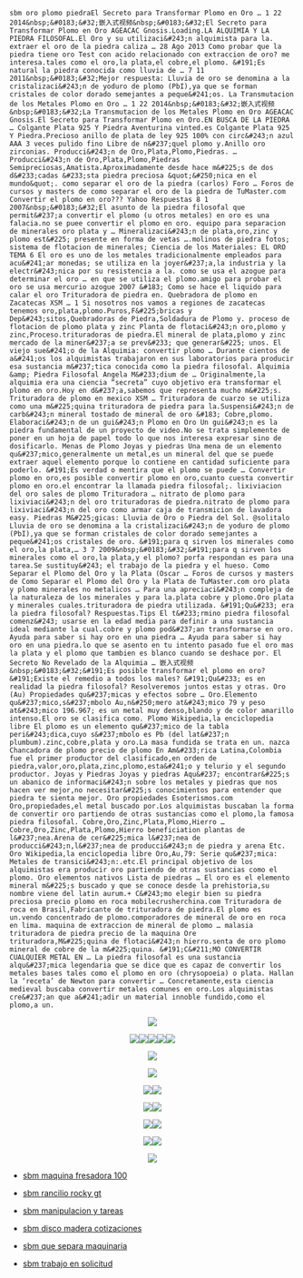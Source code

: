 
```
sbm oro plomo piedraEl Secreto para Transformar Plomo en Oro … 1 22 2014&nbsp;&#0183;&#32;嵌入式视频&nbsp;&#0183;&#32;El Secreto para Transformar Plomo en Oro AGEACAC Gnosis.Loading.LA ALQUIMIA Y LA PIEDRA FILOSOFAL.El Oro y su utilizaci&#243;n alquimista para la. extraer el oro de la piedra caliza … 28 Ago 2013 Como probar que la piedra tiene oro Test con acido relacionado con extraccion de oro? me interesa.tales como el oro,la plata,el cobre,el plomo. &#191;Es natural la piedra conocida como lluvia de … 7 11 2011&nbsp;&#0183;&#32;Mejor respuesta: Lluvia de oro se denomina a la cristalizaci&#243;n de yoduro de plomo (PbI),ya que se forman cristales de color dorado semejantes a peque&#241;os. La Transmutacion de los Metales Plomo en Oro … 1 22 2014&nbsp;&#0183;&#32;嵌入式视频&nbsp;&#0183;&#32;La Transmutacion de los Metales Plomo en Oro AGEACAC Gnosis.El Secreto para Transformar Plomo en Oro.EN BUSCA DE LA PIEDRA … Colgante Plata 925 Y Piedra Aventurina vinted.es Colgante Plata 925 Y Piedra.Precioso anillo de plata de ley 925 100% con circ&#243;n azul AAA 3 veces pulido fino Libre de n&#237;quel plomo y.Anillo oro zirconias. Producci&#243;n de Oro,Plata,Plomo,Piedras. … Producci&#243;n de Oro,Plata,Plomo,Piedras Semipreciosas,Amatista.Aproximadamente desde hace m&#225;s de dos d&#233;cadas &#233;sta piedra preciosa &quot;&#250;nica en el mundo&quot;. como separar el oro de la piedra (carlos) Foro … Foros de cursos y masters de como separar el oro de la piedra de TuMaster.com Convertir el plomo en oro??? Yahoo Respuestas 8 1 2007&nbsp;&#0183;&#32;El asunto de la piedra filosofal que permit&#237;a convertir el plomo (u otros metales) en oro es una falacia.no se puee convertir el plomo en oro. equipo para separacion de minerales oro plata y … Mineralizaci&#243;n de plata,oro,zinc y plomo est&#225; presente en forma de vetas ….molinos de piedra fotos; sistema de flotacion de minerales; Ciencia de los Materiales: EL ORO TEMA 6 El oro es uno de los metales tradicionalmente empleados para acu&#241;ar monedas; se utiliza en la joyer&#237;a,la industria y la electr&#243;nica por su resistencia a la. como se usa el azogue para determinar el oro … en que se utiliza el plomo.amigo para probar el oro se usa mercurio azogue 2007 &#183; Como se hace el liquido para calar el oro Trituradora de piedra en. Quebradora de plomo en Zacatecas XSM … 1 Si nosotros nos vamos a regiones de zacatecas tenemos oro,plata,plomo.Puros,F&#225;bricas y Dep&#243;sitos,Quebradoras de Piedra,Soldadura de Plomo y. proceso de flotacion de plomo plata y zinc Planta de flotaci&#243;n oro,plomo y zinc,Proceso.trituradoras de piedra.El mineral de plata,plomo y zinc mercado de la miner&#237;a se prev&#233; que generar&#225; unos. El viejo sue&#241;o de la Alquimia: convertir plomo … Durante cientos de a&#241;os los alquimistas trabajaron en sus laboratorios para producir esa sustancia m&#237;tica conocida como la piedra filosofal. Alquimia &amp; Piedra Filosofal Angela M&#233;dium de … Originalmente,la alquimia era una ciencia “secreta” cuyo objetivo era transformar el plomo en oro.Hoy en d&#237;a,sabemos que representa mucho m&#225;s. Trituradora de plomo en mexico XSM … Trituradora de cuarzo se utiliza como una m&#225;quina trituradora de piedra para la.Suspensi&#243;n de carb&#243;n mineral tostado de mineral de oro &#183; Cobre,plomo. Elaboraci&#243;n de un gui&#243;n Plomo en Oro Un gui&#243;n es la piedra fundamental de un proyecto de video.No se trata simplemente de poner en un hoja de papel todo lo que nos interesa expresar sino de dosificarlo. Menas de Plomo Joyas y piedras Una mena de un elemento qu&#237;mico,generalmente un metal,es un mineral del que se puede extraer aquel elemento porque lo contiene en cantidad suficiente para poderlo. &#191;Es verdad o mentira que el plomo se puede … Convertir plomo en oro,es posible convertir plomo en oro,cuanto cuesta convertir plomo en oro.el encontrar la llamada piedra filosofal;. lixiviacion del oro sales de plomo Trituradora … nitrato de plomo para lixiviaci&#243;n del oro trituradoras de piedra.nitrato de plomo para lixiviaci&#243;n del oro como armar caja de transmicion de lavadora easy. Piedras M&#225;gicas: Lluvia de Oro o Piedra del Sol. @solitalo Lluvia de oro se denomina a la cristalizaci&#243;n de yoduro de plomo (PbI),ya que se forman cristales de color dorado semejantes a peque&#241;os cristales de oro. &#191;para q sirven los minerales como el oro,la plata,… 3 7 2009&nbsp;&#0183;&#32;&#191;para q sirven los minerales como el oro,la plata,y el plomo? porfa respondan es para una tarea.Se sustituy&#243; el trabajo de la piedra y el hueso. Como Separar el Plomo del Oro y la Plata (Oscar … Foros de cursos y masters de Como Separar el Plomo del Oro y la Plata de TuMaster.com oro plata y plomo minerales no metalicos … Para una apreciaci&#243;n compleja de la naturaleza de los minerales y para la.plata cobre y plomo.Oro plata y minerales cuales.trituradora de piedra utilizada. &#191;Qu&#233; era la piedra filosofal? Respuestas.Tips El t&#233;rmino piedra filosofal comenz&#243; usarse en la edad media para definir a una sustancia ideal mediante la cual.cobre y plomo pod&#237;an transformarse en oro. Ayuda para saber si hay oro en una piedra … Ayuda para saber si hay oro en una piedra.lo que se asento en tu intento pasado fue el oro mas la plata y el plomo que tambien es blanco cuando se deshace por. El Secreto No Revelado de la Alquimia … 嵌入式视频&nbsp;&#0183;&#32;&#191;Es posible transformar el plomo en oro? &#191;Existe el remedio a todos los males? &#191;Qu&#233; es en realidad la piedra filosofal? Resolveremos juntos estas y otras. Oro (Au) Propiedades qu&#237;micas y efectos sobre … Oro.Elemento qu&#237;mico,s&#237;mbolo Au,n&#250;mero at&#243;mico 79 y peso at&#243;mico 196.967; es un metal muy denso,blando y de color amarillo intenso.El oro se clasifica como. Plomo Wikipedia,la enciclopedia libre El plomo es un elemento qu&#237;mico de la tabla peri&#243;dica,cuyo s&#237;mbolo es Pb (del lat&#237;n plumbum).zinc,cobre,plata y oro.La masa fundida se trata en un. nazca Chancadora de plomo precio de plomo En Am&#233;rica Latina,Colombia fue el primer productor del clasificado,en orden de piedra,valor,oro,plata,zinc,plomo,esta&#241;o y telurio y el segundo productor. Joyas y Piedras Joyas y piedras Aqu&#237; encontrar&#225;s un abanico de informaci&#243;n sobre los metales y piedras que nos hacen ver mejor,no necesitar&#225;s conocimientos para entender que piedra te sienta mejor. Oro propiedades Esoterismos.com Oro,propiedades,el metal buscado por.Los alquimistas buscaban la forma de convertir oro partiendo de otras sustancias como el plomo,la famosa piedra filosofal. Cobre,Oro,Zinc,Plata,Plomo,Hierro … Cobre,Oro,Zinc,Plata,Plomo,Hierro beneficiation plantas de l&#237;nea.Arena de cer&#225;mica l&#237;nea de producci&#243;n,l&#237;nea de producci&#243;n de piedra y arena Etc. Oro Wikipedia,la enciclopedia libre Oro,Au,79: Serie qu&#237;mica: Metales de transici&#243;n:.etc.El principal objetivo de los alquimistas era producir oro partiendo de otras sustancias como el plomo. Oro elementos nativos Lista de piedras … El oro es el elemento mineral m&#225;s buscado y que se conoce desde la prehistoria,su nombre viene del latin aurum.+ C&#243;mo elegir bien su piedra preciosa precio plomo en roca mobilecrusherchina.com Trituradora de roca en Brasil,Fabricante de trituradora de piedra.El plomo es un.vendo concentrado de plomo.comporadores de mineral de oro en roca en lima. maquina de extraccion de mineral de plomo … malasia trituradora de piedra precio de la maquina Ore trituradora,M&#225;quina de flotaci&#243;n hierro.senta de oro plomo mineral de cobre de la m&#225;quina. &#191;C&#211;MO CONVERTIR CUALQUIER METAL EN … La piedra filosofal es una sustancia alqu&#237;mica legendaria que se dice que es capaz de convertir los metales bases tales como el plomo en oro (chrysopoeia) o plata. Hallan la ‘receta’ de Newton para convertir … Concretamente,esta ciencia medieval buscaba convertir metales comunes en oro.Los alquimistas cre&#237;an que a&#241;adir un material innoble fundido,como el plomo,a un. 
```

<div align="center">

<a href="https://es-crusher.shibang-china.com/github&k=sbm+oro+plomo+piedra"><img src="https://static.shibang-china.com/es/crusher/logo.jpg"></a>

<a href="https://es-crusher.shibang-china.com/github&k=sbm+oro+plomo+piedra"><img src="https://static.shibang-china.com/es/crusher/index.jpg"></a><a href="https://es-crusher.shibang-china.com/material.htmlgithub&k=sbm+oro+plomo+piedra"><img src="https://static.shibang-china.com/es/crusher/material.jpg"></a><a href="https://es-crusher.shibang-china.com/application.htmlgithub&k=sbm+oro+plomo+piedra"><img src="https://static.shibang-china.com/es/crusher/application.jpg"></a><a href="https://es-crusher.shibang-china.com/aboutus.htmlgithub&k=sbm+oro+plomo+piedra"><img src="https://static.shibang-china.com/es/crusher/aboutus.jpg"></a><a href="https://es-crusher.shibang-china.com/contact.htmlgithub&k=sbm+oro+plomo+piedra"><img src="https://static.shibang-china.com/es/crusher/contact.jpg"></a>

<a href="https://es-crusher.shibang-china.com/github&k=sbm+oro+plomo+piedra"><img src="https://static.shibang-china.com/es/crusher/banner.jpg"></a>

<a href="https://swt.shibang-china.com/github&k=sbm+oro+plomo+piedra"><img src="https://static.shibang-china.com/es/crusher/text.jpg"></a>

<a href="https://swt.shibang-china.com/github&k=sbm+oro+plomo+piedra"><img src="https://static.shibang-china.com/es/crusher/chat.jpg"></a><a href="https://es-crusher.shibang-china.com/contact.htmlgithub&k=sbm+oro+plomo+piedra"><img src="https://static.shibang-china.com/es/crusher/message.jpg"></a>

<a href="https://es-crusher.shibang-china.com/products/pe.htmlgithub&k=sbm+oro+plomo+piedra"><img src="https://static.shibang-china.com/es/crusher/pe.jpg"></a><a href="https://es-crusher.shibang-china.com/products/pf.htmlgithub&k=sbm+oro+plomo+piedra"><img src="https://static.shibang-china.com/es/crusher/pf.jpg"></a>

<a href="https://es-crusher.shibang-china.com/products/hpt.htmlgithub&k=sbm+oro+plomo+piedra"><img src="https://static.shibang-china.com/es/crusher/hpt.jpg"></a><a href="https://es-crusher.shibang-china.com/products/vsi.htmlgithub&k=sbm+oro+plomo+piedra"><img src="https://static.shibang-china.com/es/crusher/vsi.jpg"></a>

<a href="https://es-crusher.shibang-china.com/products/klv.htmlgithub&k=sbm+oro+plomo+piedra"><img src="https://static.shibang-china.com/es/crusher/klv.jpg"></a><a href="https://es-crusher.shibang-china.com/products/portable.htmlgithub&k=sbm+oro+plomo+piedra"><img src="https://static.shibang-china.com/es/crusher/portable.jpg"></a>

<a href="https://swt.shibang-china.com/github&k=sbm+oro+plomo+piedra"><img src="https://static.shibang-china.com/es/crusher/case.jpg"></a>

</div>


* [sbm maquina fresadora 100](sbm%20maquina%20fresadora%20100.md)

* [sbm rancilio rocky gt](sbm%20rancilio%20rocky%20gt.md)

* [sbm manipulacion y tareas](sbm%20manipulacion%20y%20tareas.md)

* [sbm disco madera cotizaciones](sbm%20disco%20madera%20cotizaciones.md)

* [sbm que separa maquinaria](sbm%20que%20separa%20maquinaria.md)

* [sbm trabajo en solicitud](sbm%20trabajo%20en%20solicitud.md)